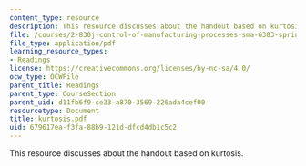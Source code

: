 ```yaml
---
content_type: resource
description: This resource discusses about the handout based on kurtosis.
file: /courses/2-830j-control-of-manufacturing-processes-sma-6303-spring-2008/679617eaf3fa88b9121ddfcd4db1c5c2_kurtosis.pdf
file_type: application/pdf
learning_resource_types:
- Readings
license: https://creativecommons.org/licenses/by-nc-sa/4.0/
ocw_type: OCWFile
parent_title: Readings
parent_type: CourseSection
parent_uid: d11fb6f9-ce33-a870-3569-226ada4cef00
resourcetype: Document
title: kurtosis.pdf
uid: 679617ea-f3fa-88b9-121d-dfcd4db1c5c2
---
```

This resource discusses about the handout based on kurtosis.